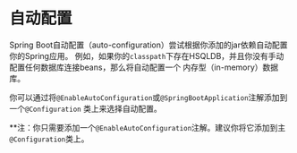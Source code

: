 自动配置
=================
Spring Boot自动配置（auto-configuration）尝试根据你添加的jar依赖自动配置你的Spring应用。
例如，如果你的`classpath`下存在HSQLDB，并且你没有手动配置任何数据库连接beans，那么将自动配置一个
内存型（in-memory）数据库。

你可以通过将`@EnableAutoConfiguration`或`@SpringBootApplication`注解添加到一个`@Configuration`
类上来选择自动配置。

**注：你只需要添加一个`@EnableAutoConfiguration`注解。建议你将它添加到主`@Configuration`类上。
